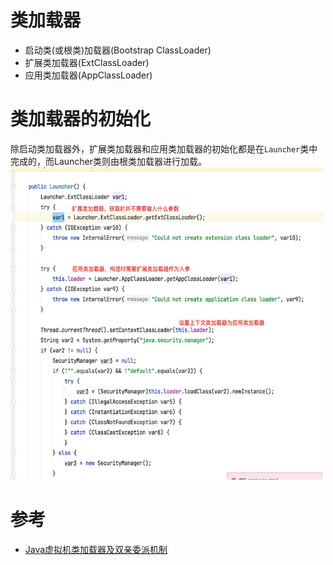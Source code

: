 # 类加载器
- 启动类(或根类)加载器(Bootstrap ClassLoader)
- 扩展类加载器(ExtClassLoader)
- 应用类加载器(AppClassLoader)

# 类加载器的初始化
除启动类加载器外，扩展类加载器和应用类加载器的初始化都是在`Launcher`类中完成的，而Launcher类则由根类加载器进行加载。
<img  src="png/类加载器.png" width="500" height="500"/>

# 参考
- [Java虚拟机类加载器及双亲委派机制](https://www.cnblogs.com/secbro/p/11759046.html)

